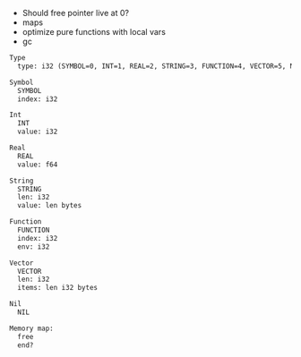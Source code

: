 - Should free pointer live at 0?
- maps
- optimize pure functions with local vars
- gc

```txt
Type
  type: i32 (SYMBOL=0, INT=1, REAL=2, STRING=3, FUNCTION=4, VECTOR=5, NIL=6)

Symbol
  SYMBOL
  index: i32

Int
  INT
  value: i32

Real
  REAL
  value: f64

String
  STRING
  len: i32
  value: len bytes

Function
  FUNCTION
  index: i32
  env: i32

Vector
  VECTOR
  len: i32
  items: len i32 bytes

Nil
  NIL

Memory map:
  free
  end?
```
